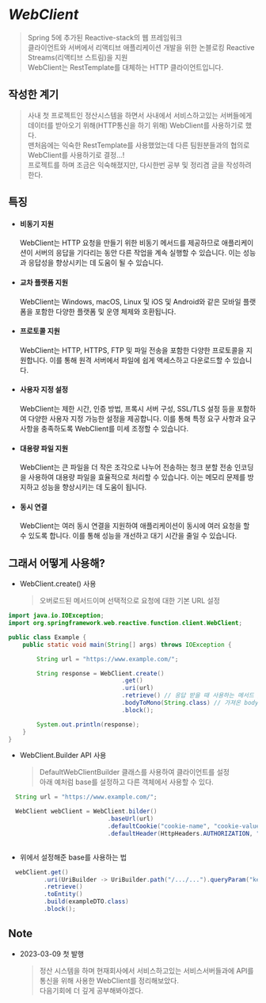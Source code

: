 # ***WebClient***
> Spring 5에 추가된 Reactive-stack의 웹 프레임워크  
클라이언트와 서버에서 리액티브 애플리케이션 개발을 위한 논블로킹 Reactive Streams(리액티브 스트림)을 지원  
WebClient는 RestTemplate를 대체하는 HTTP 클라이언트입니다.

## 작성한 계기
  >사내 첫 프로젝트인 정산시스템을 하면서 사내에서 서비스하고있는 서버들에게   데이터를 받아오기 위해(HTTP통신을 하기 위해) WebClient를 사용하기로 했다.  
  맨처음에는 익숙한 RestTemplate를 사용했었는데 다른 팀원분들과의 협의로 WebClient를 사용하기로 결정...!  
  프로젝트를 하며 조금은 익숙해졌지만, 다시한번 공부 및 정리겸 글을 작성하려한다.

## 특징
  - #### 비동기 지원  
    WebClient는 HTTP 요청을 만들기 위한 비동기 메서드를 제공하므로 애플리케이션이 서버의 응답을 기다리는 동안 다른 작업을 계속 실행할 수 있습니다. 이는 성능과 응답성을 향상시키는 데 도움이 될 수 있습니다.
    
  - #### 교차 플랫폼 지원  
    WebClient는 Windows, macOS, Linux 및 iOS 및 Android와 같은 모바일 플랫폼을 포함한 다양한 플랫폼 및 운영 체제와 호환됩니다.

  - #### 프로토콜 지원  
    WebClient는 HTTP, HTTPS, FTP 및 파일 전송을 포함한 다양한 프로토콜을 지원합니다. 이를 통해 원격 서버에서 파일에 쉽게 액세스하고 다운로드할 수 있습니다.

  - #### 사용자 지정 설정  
    WebClient는 제한 시간, 인증 방법, 프록시 서버 구성, SSL/TLS 설정 등을 포함하여 다양한 사용자 지정 가능한 설정을 제공합니다. 이를 통해 특정 요구 사항과 요구 사항을 충족하도록 WebClient를 미세 조정할 수 있습니다.

  - #### 대용량 파일 지원
    WebClient는 큰 파일을 더 작은 조각으로 나누어 전송하는 청크 분할 전송 인코딩을 사용하여 대용량 파일을 효율적으로 처리할 수 있습니다. 이는 메모리 문제를 방지하고 성능을 향상시키는 데 도움이 됩니다.

  - #### 동시 연결  
    WebClient는 여러 동시 연결을 지원하여 애플리케이션이 동시에 여러 요청을 할 수 있도록 합니다. 이를 통해 성능을 개선하고 대기 시간을 줄일 수 있습니다.

## 그래서 어떻게 사용해?
  - WebClient.create() 사용
    > 오버로드된 메서드이며 선택적으로 요청에 대한 기본 URL 설정
  ```java
  import java.io.IOException;
  import org.springframework.web.reactive.function.client.WebClient;

  public class Example {
      public static void main(String[] args) throws IOException {

          String url = "https://www.example.com/";

          String response = WebClient.create()
                                  .get()
                                  .uri(url)
                                  .retrieve() // 응답 받을 때 사용하는 메서드 / body를 받아 디코딩 || exchange() : ClientResponse를 상태값 그리고 헤더와 함께 가져오는 메소드
                                  .bodyToMono(String.class) // 가져온 body를 Mono 객체로 바꿔준다. / Mono : 0 ~ 1개의 데이터 전달
                                  .block();

          System.out.println(response);
      }
  }
  ```  

  - WebClient.Builder API 사용
    > DefaultWebClientBuilder 클래스를 사용하여 클라이언트를 설정  
    아래 예처럼 base를 설정하고 다른 객체에서 사용할 수 있다.

  ```java
    String url = "https://www.example.com/";

    WebClient webClient = WebClient.bilder()
                              .baseUrl(url)
                              .defaultCookie("cookie-name", "cookie-value")
                              .defaultHeader(HttpHeaders.AUTHORIZATION, "Bearer " + "...")
      
  ```

  - 위에서 설정해준 base를 사용하는 법

  ```java
    webClient.get()
            .uri(UriBuilder -> UriBuilder.path("/.../...").queryParam("key", value).build())
            .retrieve()
            .toEntity()
            .build(exampleDTO.class)
            .block();
  ```

## Note
- 2023-03-09 첫 발행
  > 정산 시스템을 하며 현재회사에서 서비스하고있는 서비스서버들과에 API를 통신을 위해 사용한 WebClient를 정리해보았다.  
  다음기회에 더 깊게 공부해봐야겠다.

